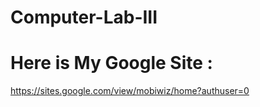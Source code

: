 # Computer-Lab-III
# Here is My Google Site : 
https://sites.google.com/view/mobiwiz/home?authuser=0
